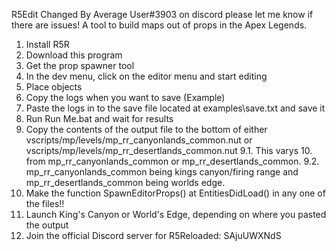 R5Edit
 Changed By Average User#3903 on discord please let me know if there are issues! A tool to build maps out of props in the Apex Legends.
 
1. Install R5R
2. Download this program
3. Get the prop spawner tool
4. In the dev menu, click on the editor menu and start editing
5. Place objects
6. Copy the logs when you want to save (Example)
7. Paste the logs in to the save file located at examples\save.txt and save it
8. Run Run Me.bat and wait for results
9. Copy the contents of the output file to the bottom of either vscripts/mp/levels/mp_rr_canyonlands_common.nut or vscripts/mp/levels/mp_rr_desertlands_common.nut 9.1. This varys 10. from mp_rr_canyonlands_common or mp_rr_desertlands_common. 9.2. mp_rr_canyonlands_common being kings canyon/firing range and mp_rr_desertlands_common being worlds edge.
11. Make the function SpawnEditorProps() at EntitiesDidLoad() in any one of the files!!
12. Launch King's Canyon or World's Edge, depending on where you pasted the output
13. Join the official Discord server for R5Reloaded: SAjuUWXNdS
